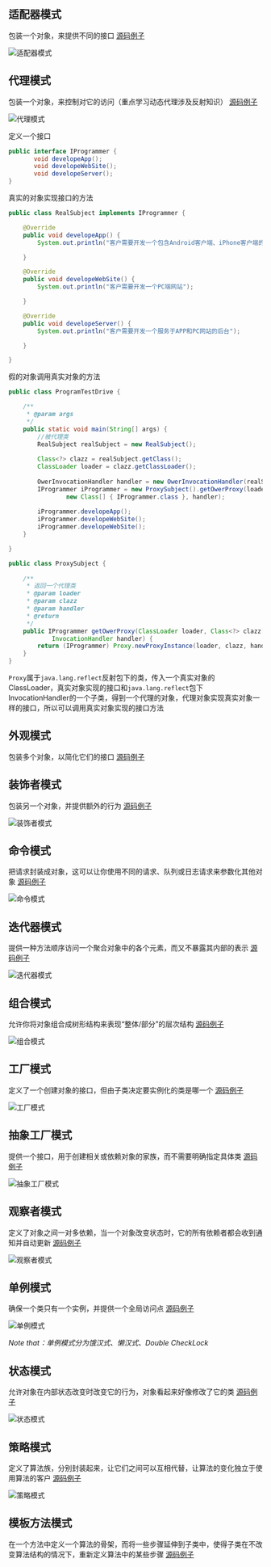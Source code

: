 ## 适配器模式
包装一个对象，来提供不同的接口  [源码例子](src/adapter)

![适配器模式](img/design_pattern_adapter.png)


## 代理模式
包装一个对象，来控制对它的访问（重点学习动态代理涉及反射知识） [源码例子](src/proxy)

![代理模式](img/design_pattern_proxy.png)

定义一个接口

```java
public interface IProgrammer {
       void developeApp();
       void developeWebSite();
       void developeServer();
}
```

真实的对象实现接口的方法

```java
public class RealSubject implements IProgrammer {

	@Override
	public void developeApp() {
		System.out.println("客户需要开发一个包含Android客户端、iPhone客户端的APP");

	}

	@Override
	public void developeWebSite() {
		System.out.println("客户需要开发一个PC端网站");

	}

	@Override
	public void developeServer() {
		System.out.println("客户需要开发一个服务于APP和PC网站的后台");

	}

}

```

假的对象调用真实对象的方法

```java
public class ProgramTestDrive {

	/**
	 * @param args
	 */
	public static void main(String[] args) {
		//被代理类
		RealSubject realSubject = new RealSubject();
		
		Class<?> clazz = realSubject.getClass();
		ClassLoader loader = clazz.getClassLoader();
		
		OwerInvocationHandler handler = new OwerInvocationHandler(realSubject);
		IProgrammer iProgrammer = new ProxySubject().getOwerProxy(loader,
				new Class[] { IProgrammer.class }, handler);
		
		iProgrammer.developeApp();
		iProgrammer.developeWebSite();
		iProgrammer.developeWebSite();
	}

}
```

```java
public class ProxySubject {
    
	/**
	 * 返回一个代理类
	 * @param loader
	 * @param clazz
	 * @param handler
	 * @return
	 */
	public IProgrammer getOwerProxy(ClassLoader loader, Class<?> clazz[],
			InvocationHandler handler) {
		return (IProgrammer) Proxy.newProxyInstance(loader, clazz, handler);
	}
}
```

`Proxy`属于`java.lang.reflect`反射包下的类，传入一个真实对象的ClassLoader，真实对象实现的接口和`java.lang.reflect`包下InvocationHandler的一个子类，得到一个代理的对象，代理对象实现真实对象一样的接口，所以可以调用真实对象实现的接口方法


## 外观模式
包装多个对象，以简化它们的接口 [源码例子](src/facade)


## 装饰者模式
包装另一个对象，并提供额外的行为 [源码例子](src/decorator)

![装饰者模式](img/design_pattern_decorator.png)


## 命令模式
把请求封装成对象，这可以让你使用不同的请求、队列或日志请求来参数化其他对象 [源码例子](src/command)

![命令模式](img/design_pattern_command.png)


## 迭代器模式
提供一种方法顺序访问一个聚合对象中的各个元素，而又不暴露其内部的表示 [源码例子](src/iterator)

![迭代器模式](img/design_pattern_iterator.png)


## 组合模式
允许你将对象组合成树形结构来表现“整体/部分”的层次结构 [源码例子](src/component)

![组合模式](img/design_pattern_component.png)


## 工厂模式
定义了一个创建对象的接口，但由子类决定要实例化的类是哪一个 [源码例子](src/factory)

![工厂模式](img/design_pattern_factory.png)


## 抽象工厂模式
提供一个接口，用于创建相关或依赖对象的家族，而不需要明确指定具体类 [源码例子](src/factory/abstra)

![抽象工厂模式](img/design_pattern_factory_abstract.png)


## 观察者模式
定义了对象之间一对多依赖，当一个对象改变状态时，它的所有依赖者都会收到通知并自动更新 [源码例子](src/observer)

![观察者模式](img/design_pattern_obverser.png)


## 单例模式
确保一个类只有一个实例，并提供一个全局访问点 [源码例子](src/singleton)

![单例模式](img/design_pattern_singleton.png)

*Note that：单例模式分为饿汉式、懒汉式、Double CheckLock*


## 状态模式
允许对象在内部状态改变时改变它的行为，对象看起来好像修改了它的类 [源码例子](src/state)

![状态模式](img/design_pattern_state.png)


## 策略模式
定义了算法族，分别封装起来，让它们之间可以互相代替，让算法的变化独立于使用算法的客户 [源码例子](src/strategy)

![策略模式](img/design_pattern_strategy.png)


## 模板方法模式
在一个方法中定义一个算法的骨架，而将一些步骤延伸到子类中，使得子类在不改变算法结构的情况下，重新定义算法中的某些步骤 [源码例子](src/template)